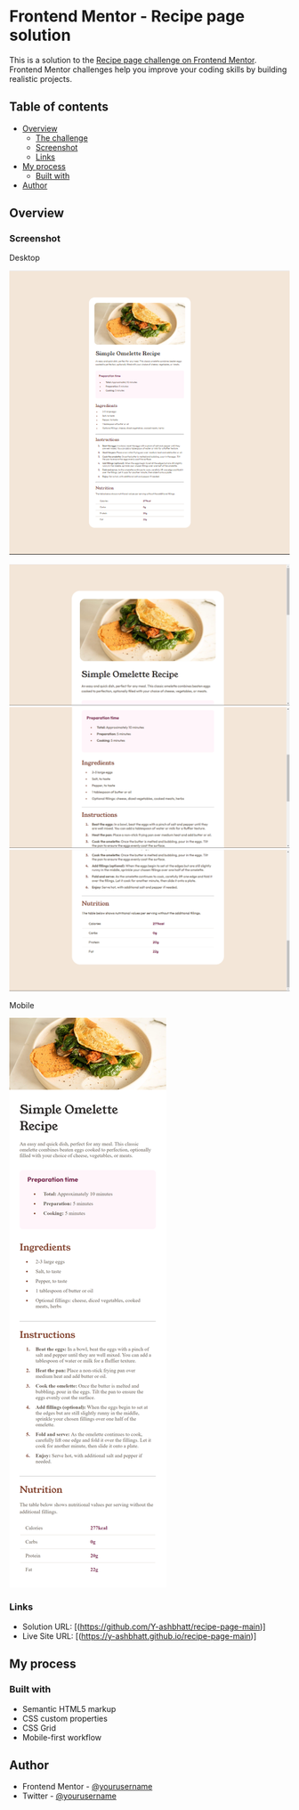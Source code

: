 # Frontend Mentor - Recipe page solution

This is a solution to the [Recipe page challenge on Frontend Mentor](https://www.frontendmentor.io/challenges/recipe-page-KiTsR8QQKm). Frontend Mentor challenges help you improve your coding skills by building realistic projects. 

## Table of contents

- [Overview](#overview)
  - [The challenge](#the-challenge)
  - [Screenshot](#screenshot)
  - [Links](#links)
- [My process](#my-process)
  - [Built with](#built-with)
- [Author](#author)




## Overview

### Screenshot

Desktop


![](./screenshots/Desktop.png)


![](./screenshots/destop%201.png)
![](./screenshots/desktop%202.png)
![](./screenshots/Desktop%203.png)


Mobile


![](./screenshots/mobile.png)


### Links

- Solution URL: [(https://github.com/Y-ashbhatt/recipe-page-main)]
- Live Site URL: [(https://y-ashbhatt.github.io/recipe-page-main)]

## My process

### Built with

- Semantic HTML5 markup
- CSS custom properties
- CSS Grid
- Mobile-first workflow


## Author


- Frontend Mentor - [@yourusername](https://www.frontendmentor.io/profile/yourusername)
- Twitter - [@yourusername](https://www.twitter.com/yourusername)

